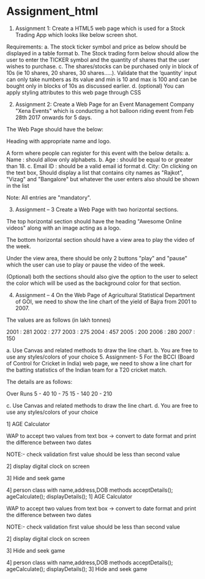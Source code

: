 # Assignment_html

1. Assignment 1:
Create a HTML5 web page which is used for a Stock Trading App which looks like below screen shot.

Requirements: a. The stock ticker symbol and price as below should be displayed in a table format b. The Stock trading form below should allow the user to enter the TICKER symbol and the quantity of shares that the user wishes to purchase. c. The shares/stocks can be purchased only in block of 10s (ie 10 shares, 20 shares, 30 shares…..). Validate that the ‘quantity’ input can only take numbers as its value and min is 10 and max is 100 and can be bought only in blocks of 10s as discussed earlier. d. (optional) You can apply styling attributes to this web page through CSS

2. Assignment 2:
Create a Web Page for an Event Management Company "Xena Events" which is conducting a hot balloon riding event from Feb 28th 2017 onwards for 5 days.

The Web Page should have the below:

Heading with appropriate name and logo.

A form where people can register for this event with the below details: a. Name : should allow only alphabets. b. Age : should be equal to or greater than 18. c. Email ID : should be a valid email id format d. City: On clicking on the text box, Should display a list that contains city names as "Rajkot", "Vizag" and "Bangalore" but whatever the user enters also should be shown in the list

Note: All entries are "mandatory".

3. Assignment – 3
Create a Web Page with two horizontal sections.

The top horizontal section should have the heading "Awesome Online videos" along with an image acting as a logo.

The bottom horizontal section should have a view area to play the video of the week.

Under the view area, there should be only 2 buttons "play" and "pause" which the user can use to play or pause the video of the week.

(Optional) both the sections should also give the option to the user to select the color which will be used as the background color for that section.

4. Assignment – 4
On the Web Page of Agricultural Statistical Department of GOI, we need to show the line chart of the yield of Bajra from 2001 to 2007.

The values are as follows (in lakh tonnes)

2001 : 281
2002 : 277
2003 : 275
2004 : 457
2005 : 200
2006 : 280
2007 : 150

a. Use Canvas and related methods to draw the line chart.
b. You are free to use any styles/colors of your choice
5. Assignment- 5
For the BCCI (Board of Control for Cricket in India) web page, we need to show a line chart for the batting statistics of the Indian team for a T20 cricket match.

The details are as follows:

Over Runs 5 - 40
10 - 75
15 - 140
20 - 210

c. Use Canvas and related methods to draw the line chart.
d. You are free to use any styles/colors of your choice





1] AGE Calculator

WAP to accept two values from text box -> convert to date format and print the difference between two dates

NOTE:- check validation first value should be less than second value

2] display digital clock on screen

3] Hide and seek game


4] person class 
	with name,address,DOB 
	methods
		acceptDetails();
		ageCalculate();
		displayDetails();
 1] AGE Calculator

WAP to accept two values from text box -> convert to date format and print the difference between two dates

NOTE:- check validation first value should be less than second value

2] display digital clock on screen

3] Hide and seek game


4] person class 
	with name,address,DOB 
	methods
		acceptDetails();
		ageCalculate();
		displayDetails();
 3] Hide and seek game

